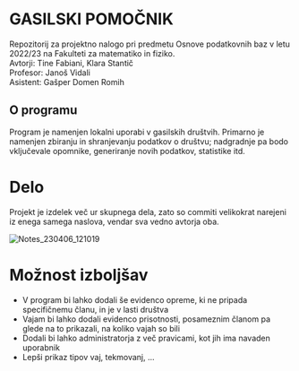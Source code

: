 # GASILSKI POMOČNIK 

Repozitorij za projektno nalogo pri predmetu Osnove podatkovnih baz v letu 2022/23 na Fakulteti za matematiko in fiziko.  
Avtorji: Tine Fabiani, Klara Stantič  
Profesor: Janoš Vidali  
Asistent: Gašper Domen Romih     

## O programu 
Program je namenjen lokalni uporabi v gasilskih društvih. Primarno je namenjen zbiranju in shranjevanju podatkov o društvu; nadgradnje pa bodo vključevale opomnike, generiranje novih podatkov, statistike itd.
  
# Delo
Projekt je izdelek več ur skupnega dela, zato so commiti velikokrat narejeni iz enega samega naslova, vendar sva vedno avtorja oba.

![Notes_230406_121019](https://user-images.githubusercontent.com/64649001/230348292-47f2f01b-f76f-4b44-a639-149070353e34.jpg)

# Možnost izboljšav
* V program bi lahko dodali še evidenco opreme, ki ne pripada specifičnemu članu, in je v lasti društva
* Vajam bi lahko dodali evidenco prisotnosti, posameznim članom pa glede na to prikazali, na koliko vajah so bili
* Dodali bi lahko administratorja z več pravicami, kot jih ima navaden uporabnik
* Lepši prikaz tipov vaj, tekmovanj, ...